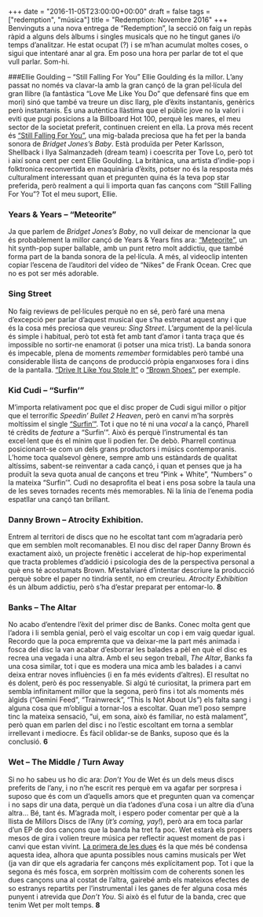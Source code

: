 +++
date = "2016-11-05T23:00:00+00:00"
draft = false
tags = ["redemption", "música"]
title = "Redemption: Novembre 2016"
+++
Benvinguts a una nova entrega de “Redemption”, la secció on faig un repàs ràpid a alguns dels àlbums i singles musicals que no he tingut ganes i/o temps d’analitzar. He estat ocupat (?) i se m’han acumulat moltes coses, o sigui que intentaré anar al gra. Em poso una hora per parlar de tot el que vull parlar. Som-hi.

<!-- more -->

###Ellie Goulding – “Still Falling For You”
Ellie Goulding és la millor. L’any passat no només va clavar-la amb la gran cançó de la gran pel·lícula del gran llibre (la fantàstica “Love Me Like You Do” que defensaré fins que em mori) sinó que també va treure un disc llarg, ple d’èxits instantanis, genèrics però instantanis. És una autèntica llàstima que el públic jove no la valori i eviti que pugi posicions a la Billboard Hot 100, perquè les mares, el meu sector de la societat preferit, continuen creient en ella. La prova més recent és [“Still Falling For You”](https://www.youtube.com/watch?v=pvP_OwVSFpk), una mig-balada preciosa que ha fet per la banda sonora de *Bridget Jones’s Baby*. Està produïda per Peter Karlsson, Shellback i Ilya Salmanzadeh (dream team) i coescrita per Tove Lo, però tot i així sona cent per cent Ellie Goulding. La britànica, una artista d’indie-pop i folktronica reconvertida en maquinària d’èxits, potser no és la resposta més culturalment interessant quan et pregunten quina és la teva pop star preferida, però realment a qui li importa quan fas cançons com “Still Falling For You”? Tot el meu suport, Ellie.

### Years & Years – “Meteorite”
Ja que parlem de *Bridget Jones’s Baby*, no vull deixar de mencionar la que és probablement la millor cançó de Years & Years fins ara: [“Meteorite”](https://www.youtube.com/watch?v=skOAT87JVbU), un hit synth-pop super ballable, amb un punt retro molt addictiu, que també forma part de la banda sonora de la pel·lícula. A més, al videoclip intenten copiar l’escena de l’auditori del vídeo de “Nikes” de Frank Ocean. Crec que no es pot ser més adorable.

### Sing Street
No faig reviews de pel·lícules perquè no en sé, però faré una mena d’excepció per parlar d’aquest musical que s’ha estrenat aquest any i que és la cosa més preciosa que veureu: *Sing Street*. L’argument de la pel·lícula és simple i habitual, però tot està fet amb tant d’amor i tanta traça que és impossible no sortir-ne enamorat (i potser una mica trist). La banda sonora és impecable, plena de moments *remember* formidables però també una considerable llista de cançons de producció pròpia enganxoses fora i dins de la pantalla. [“Drive It Like You Stole It”](https://www.youtube.com/watch?v=fuWTcmjnEGY) o [“Brown Shoes”](https://www.youtube.com/watch?v=AHG6t6dMiR4), per exemple.

### Kid Cudi – “Surfin’”
M’importa relativament poc que el disc proper de Cudi sigui millor o pitjor que el terrorífic *Speedin’ Bullet 2 Heaven*, però en canvi m’ha sorprès moltíssim el single [“Surfin’”](https://www.youtube.com/watch?v=F5KgsubkMCA). Tot i que no té ni una *vocal* a la cançó, Pharell té crèdits de *feature* a “Surfin’”. Això és perquè l’instrumental és tan excel·lent que és el mínim que li podien fer. De debò. Pharrell continua posicionant-se com un dels grans productors i músics contemporanis. L’home toca qualsevol gènere, sempre amb uns estàndards de qualitat altíssims, sabent-se reinventar a cada cançó, i quan et penses que ja ha produït la seva quota anual de cançons et treu “Pink + White”, “Numbers” o la mateixa “Surfin’”. Cudi no desaprofita el beat i ens posa sobre la taula una de les seves tornades recents més memorables. Ni la línia de l’enema podia espatllar una cançó tan brillant. 

### Danny Brown – Atrocity Exhibition.
Entrem al territori de discs que no he escoltat tant com m’agradaria però que em semblen molt recomanables. El nou disc del raper Danny Brown és exactament això, un projecte frenètic i accelerat de hip-hop experimental que tracta problemes d’addició i psicologia des de la perspectiva personal a què ens té acostumats Brown. M’estalviaré d’intentar descriure la producció perquè sobre el paper no tindria sentit, no em creuríeu. *Atrocity Exhibition* és un àlbum addictiu, però s’ha d’estar preparat per entomar-lo. **8**

### Banks – The Altar
No acabo d’entendre l’èxit del primer disc de Banks. Conec molta gent que l’adora i li sembla genial, però el vaig escoltar un cop i em vaig quedar igual. Recordo que la poca empremta que va deixar-me la part més animada i fosca del disc la van acabar d’esborrar les balades a pèl en què el disc es recrea una vegada i una altra. Amb el seu segon treball, *The Altar*, Banks fa una cosa similar, tot i que es modera una mica amb les balades i a canvi deixa entrar noves influències (i en fa més evidents d’altres). El resultat no és dolent, però és poc ressenyable. Si algú té curiositat, la primera part em sembla infinitament millor que la segona, però fins i tot als moments més àlgids (“Gemini Feed”, “Trainwreck”, “This Is Not About Us”) els falta sang i alguna cosa que m’obligui a tornar-los a escoltar. Quan me’l poso sempre tinc la mateixa sensació, “ui, em sona, això és familiar, no està malament”, però quan em parlen del disc i no l’estic escoltant em torna a semblar irrellevant i mediocre. És fàcil oblidar-se de Banks, suposo que és la conclusió. **6**


### Wet – The Middle / Turn Away
Si no ho sabeu us ho dic ara: *Don’t You* de Wet és un dels meus discs preferits de l’any, i no n’he escrit res perquè em va agafar per sorpresa i suposo que és com un d’aquells amors que et pregunten quan va començar i no saps dir una data, perquè un dia t’adones d’una cosa i un altre dia d’una altra… Bé, tant és. M’agrada molt, i espero poder comentar per què a la llista de Millors Discs de l’Any (*it’s coming, yay!*), però ara em toca parlar d’un EP de dos cançons que la banda ha tret fa poc. Wet estarà els propers mesos de gira i volien treure música per reflectir aquest moment de pas i canvi que estan vivint. [La primera de les dues](https://www.youtube.com/watch?v=E1_YLLv6Jt8) és la que més bé condensa aquesta idea, alhora que apunta possibles nous camins musicals per Wet (ja van dir que els agradaria fer cançons més explícitament pop. Tot i que la segona és més fosca, em sorprèn moltíssim com de coherents sonen les dues cançons una al costat de l’altra, gairebé amb els mateixos efectes de so estranys repartits per l’instrumental i les ganes de fer alguna cosa més punyent i atrevida que *Don’t You*. Si això és el futur de la banda, crec que tenim Wet per molt temps. **8**